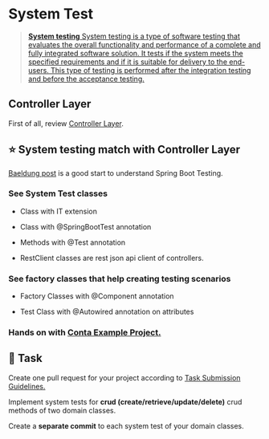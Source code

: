 System Test
====

> [**System testing** System testing is a type of software testing that evaluates the overall functionality and performance of a complete and fully integrated software solution. It tests if the system meets the specified requirements and if it is suitable for delivery to the end-users. This type of testing is performed after the integration testing and before the acceptance testing.](https://www.geeksforgeeks.org/system-testing/) 

## Controller Layer ##

First of all, review [Controller Layer](controller-layer.md).

## :star: System testing match with Controller Layer ##

[Baeldung post](https://www.baeldung.com/spring-boot-testing) is a good start to understand Spring Boot Testing.

### See System Test classes 

- Class with IT extension

- Class with @SpringBootTest annotation

- Methods with @Test annotation

- RestClient classes are rest json api client of controllers.

### See factory classes that help creating testing scenarios

- Factory Classes with @Component annotation

- Test Class with @Autowired annotation on attributes

### Hands on with [Conta Example Project.](https://github.com/persapiens/conta/issues/134)

## :construction_worker: Task

Create one pull request for your project according to [Task Submission Guidelines.](../assessment.md#task-submission)

Implement system tests for **crud (create/retrieve/update/delete)** crud methods of two domain classes.

Create a **separate commit** to each system test of your domain classes.

